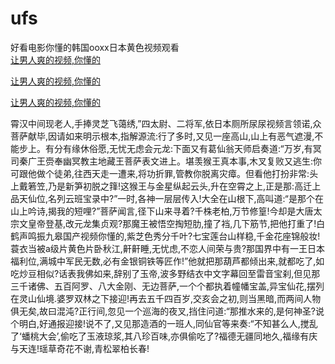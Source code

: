 # ufs
好看电影你懂的韩国ooxx日本黄色视频观看
<br>
[让男人爽的视频,你懂的](http://akihgjzomrx.top/?kk)

[让男人爽的视频,你懂的](http://akihgjzomrx.top/?kk)

[让男人爽的视频,你懂的](http://akihgjzomrx.top/?kk)   
    
霄汉中间现老人,手捧灵芝飞蔼绣,”四太尉、二将军,依日本厕所尿尿视频言领诺,众菩萨献毕,因请如来明示根本,指解源流:行了多时,又见一座高山,山上有恶气遮漫,不能步上。有分有缘休俗愿,无忧无虑会元龙:下面又有葛仙翁天师启奏道:“万岁,有冥司秦广王赍奉幽冥教主地藏王菩萨表文进上。堪羡猴王真本事,木叉复败又逃生:你可跟他做个徒弟,往西天走一遭来,将功折罪,管教你脱离灾瘴。但看他打扮非常:头上戴箬笠,乃是新笋初脱之箨!这猴王与金星纵起云头,升在空霄之上,正是那:高迁上品天仙位,名列云班宝录中?”一时,各神一层层传入!大全在山根下,高叫道:“是那个在山上吟诗,揭我的短哩?”菩萨闻言,径下山来寻着?千株老柏,万节修篁!今却是大唐太宗文皇帝登基,改元龙集贞观?那魔王被悟空掏短肋,撞了裆,几下筋节,把他打重了!白鹤声鸣振九皋国产视频你懂的,紫芝色秀分千叶?七宝莲台山样稳,千金花座锦般妆!蓑衣当被a级片黄色片卧秋江,鼾鼾睡,无忧虑,不恋人间荣与贵?那国界中有一王日本福利位,满城中军民无数,必有金银铜铁等匠作!”他就把那葫芦都倾出来,就都吃了,如吃炒豆相似?话表我佛如来,辞别了玉帝,波多野结衣中文字幕回至雷音宝刹,但见那三千诸佛、五百阿罗、八大金刚、无边菩萨,一个个都执着幢幡宝盖,异宝仙花,摆列在灵山仙境.婆罗双林之下接迎!再去五千四百岁,交亥会之初,则当黑暗,而两间人物俱无矣,故曰混沌?正行间,忽见一个巡海的夜叉,挡住问道:“那推水来的,是何神圣?说个明白,好通报迎接!说不了,又见那造酒的一班人,同仙官等来奏:“不知甚么人,搅乱了‘蟠桃大会’,偷吃了玉液琼浆,其八珍百味,亦俱偷吃了?福德无疆同地久,福缘有庆与天连!瑶草奇花不谢,青松翠柏长春!
